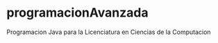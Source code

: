 programacionAvanzada
====================

Programacion Java para la Licenciatura en Ciencias de la Computacion

